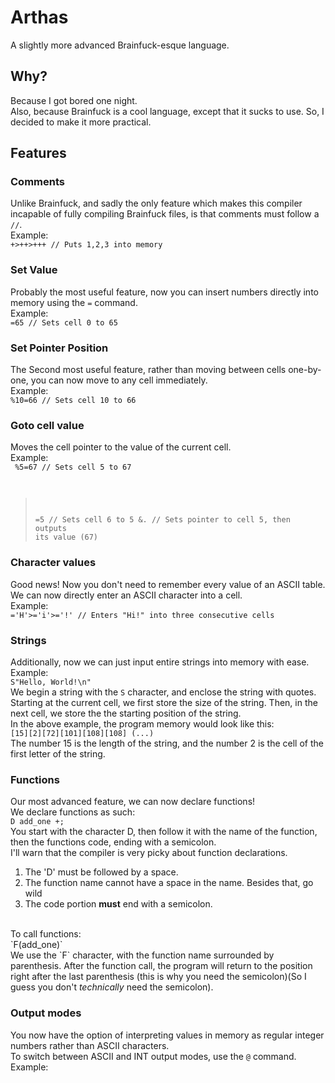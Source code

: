 # Arthas
A slightly more advanced Brainfuck-esque language.

## Why?

Because I got bored one night.<br>
Also, because Brainfuck is a cool language, except that it sucks to use. So, I decided to make it more practical.

## Features

### Comments
Unlike Brainfuck, and sadly the only feature which makes this compiler incapable of fully compiling Brainfuck files, is that
comments must follow a `//`.<br>
Example:<br>
`+>++>+++ // Puts 1,2,3 into memory`<br>

### Set Value
Probably the most useful feature, now you can insert numbers directly into memory using the `=` command.<br>
Example:<br>
`=65 // Sets cell 0 to 65`<br>

### Set Pointer Position
The Second most useful feature, rather than moving between cells one-by-one, you can now move to any cell immediately.<br>
Example:<br>
`%10=66 // Sets cell 10 to 66`<br> 

### Goto cell value
Moves the cell pointer to the value of the current cell.<br>
Example:<br>
<code>
%5=67 // Sets cell 5 to 67
>=5 // Sets cell 6 to 5
&. // Sets pointer to cell 5, then outputs its value (67)
</code><br>

### Character values
Good news! Now you don't need to remember every value of an ASCII table. We can now directly enter an ASCII character into a cell.<br>
Example:<br>
`='H'>='i'>='!' // Enters "Hi!" into three consecutive cells`

### Strings
Additionally, now we can just input entire strings into memory with ease.<br>
Example:<br>
`S"Hello, World!\n"`<br>
We begin a string with the `S` character, and enclose the string with quotes.<br>
Starting at the current cell, we first store the size of the string. Then, in the next cell, we store the the starting position of the string.<br>
In the above example, the program memory would look like this:<br>
`[15][2][72][101][108][108] (...)`<br>
The number 15 is the length of the string, and the number 2 is the cell of the first letter of the string.<br>

### Functions
Our most advanced feature, we can now declare functions!<br>
We declare functions as such:<br>
`D add_one +;`<br>
You start with the character D, then follow it with the name of the function, then the functions code, ending with a semicolon.<br>
I'll warn that the compiler is very picky about function declarations.
<ol>
    <li> The 'D' must be followed by a space. </li>
    <li> The function name cannot have a space in the name. Besides that, go wild </li>
    <li> The code portion <b>must</b> end with a semicolon. </li>
</ol><br>
To call functions:<br>
`F(add_one)`<br>
We use the `F` character, with the function name surrounded by parenthesis. After the function call, the program will return
to the position right after the last parenthesis (this is why you need the semicolon)(So I guess you don't <i>technically</i> need the semicolon).<br>

### Output modes
You now have the option of interpreting values in memory as regular integer numbers rather than ASCII characters.<br>
To switch between ASCII and INT output modes, use the `@` command.<br>
Example:<br>

